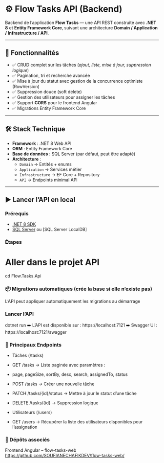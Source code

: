 # ⚙️ Flow Tasks API (Backend)

Backend de l’application **Flow Tasks** — une API REST construite avec **.NET 8** et **Entity Framework Core**, suivant une architecture **Domain / Application / Infrastructure / API**.

---

## 🚀 Fonctionnalités
- ✅ CRUD complet sur les tâches (*ajout, liste, mise à jour, suppression logique*)  
- ✅ Pagination, tri et recherche avancée  
- ✅ Mise à jour du statut avec gestion de la concurrence optimiste (RowVersion)  
- ✅ Suppression douce (soft delete)  
- ✅ Gestion des utilisateurs pour assigner les tâches  
- ✅ Support **CORS** pour le frontend Angular  
- ✅ Migrations Entity Framework Core  

---

## 🛠️ Stack Technique
- **Framework** : .NET 8 Web API  
- **ORM** : Entity Framework Core  
- **Base de données** : SQL Server (par défaut, peut être adapté)  
- **Architecture** :
  - `Domain` → Entités + enums  
  - `Application` → Services métier  
  - `Infrastructure` → EF Core + Repository  
  - `API` → Endpoints minimal API  

---

## ▶️ Lancer l’API en local

### Prérequis
- [.NET 8 SDK](https://dotnet.microsoft.com/download)  
- [SQL Server](https://www.microsoft.com/sql-server/) ou [SQL Server LocalDB]  

### Étapes
# Aller dans le projet API
cd Flow.Tasks.Api

### 📦 Migrations automatiques (crée la base si elle n’existe pas)
L’API peut appliquer automatiquement les migrations au démarrage

### Lancer l’API
dotnet run
➡️ L’API est disponible sur : https://localhost:7121
➡️ Swagger UI : https://localhost:7121/swagger

### 📂 Principaux Endpoints
- Tâches (/tasks)
- GET /tasks → Liste paginée avec paramètres :
- page, pageSize, sortBy, desc, search, assignedTo, status

- POST /tasks → Créer une nouvelle tâche

- PATCH /tasks/{id}/status → Mettre à jour le statut d’une tâche

- DELETE /tasks/{id} → Suppression logique

- Utilisateurs (/users)
- GET /users → Récupérer la liste des utilisateurs disponibles pour l’assignation

### 🔗 Dépôts associés
Frontend Angular – flow-tasks-web https://github.com/SOUFIANECHAFIKDEV/flow-tasks-web/

